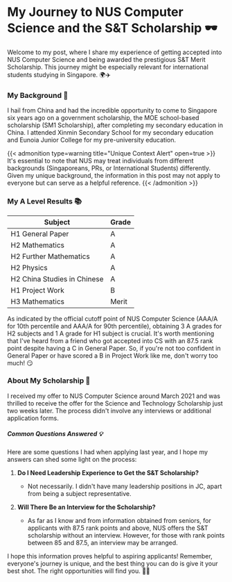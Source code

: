 # My Journey to NUS Computer Science and the S&T Scholarship 🕶️


Welcome to my post, where I share my experience of getting accepted into NUS Computer Science and being awarded the prestigious S&T Merit Scholarship. This journey might be especially relevant for international students studying in Singapore. 🌍✈️
<!--more-->

### My Background 🌟

I hail from China and had the incredible opportunity to come to Singapore six years ago on a government scholarship, the MOE school-based scholarship (SM1 Scholarship), after completing my secondary education in China. I attended Xinmin Secondary School for my secondary education and Eunoia Junior College for my pre-university education.

{{< admonition type=warning title="Unique Context Alert" open=true >}}
It's essential to note that NUS may treat individuals from different backgrounds (Singaporeans, PRs, or International Students) differently. Given my unique background, the information in this post may not apply to everyone but can serve as a helpful reference.
{{< /admonition >}}

### My A Level Results 📚

| Subject                     | Grade |
| --------------------------- | ----- |
| H1 General Paper            | A     |
| H2 Mathematics              | A     |
| H2 Further Mathematics      | A     |
| H2 Physics                  | A     |
| H2 China Studies in Chinese | A     |
| H1 Project Work             | B     |
| H3 Mathematics              | Merit |

As indicated by the official cutoff point of NUS Computer Science (AAA/A for 10th percentile and AAA/A for 90th percentile), obtaining 3 A grades for H2 subjects and 1 A grade for H1 subject is crucial. It's worth mentioning that I've heard from a friend who got accepted into CS with an 87.5 rank point despite having a C in General Paper. So, if you're not too confident in General Paper or have scored a B in Project Work like me, don't worry too much! 😏

### About My Scholarship 🏅

I received my offer to NUS Computer Science around March 2021 and was thrilled to receive the offer for the Science and Technology Scholarship just two weeks later. The process didn't involve any interviews or additional application forms.

##### Common Questions Answered 💡

Here are some questions I had when applying last year, and I hope my answers can shed some light on the process:

1. **Do I Need Leadership Experience to Get the S&T Scholarship?**
   - Not necessarily. I didn't have many leadership positions in JC, apart from being a subject representative.

2. **Will There Be an Interview for the Scholarship?**
   - As far as I know and from information obtained from seniors, for applicants with 87.5 rank points and above, NUS offers the S&T scholarship without an interview. However, for those with rank points between 85 and 87.5, an interview may be arranged.

I hope this information proves helpful to aspiring applicants! Remember, everyone's journey is unique, and the best thing you can do is give it your best shot. The right opportunities will find you. 🌈✨

